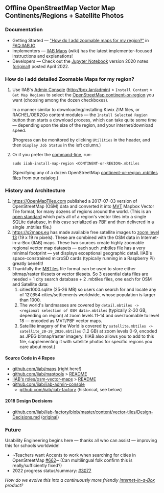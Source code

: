 ## Offline OpenStreetMap Vector Map Continents/Regions + Satellite Photos

### Documentation

- Getting Started — ["How do I add zoomable maps for my region?"](https://wiki.iiab.io/go/FAQ#How_do_I_add_zoomable_maps_for_my_region%3F) in [FAQ.IIAB.IO](https://wiki.iiab.io/go/FAQ)
- Implementers — [IIAB Maps](https://github.com/iiab/iiab/wiki/IIAB-Maps) (wiki) has the latest implementer-focused instructions and explanations!
- Developers — Check out the [Jupyter Notebook](https://github.com/iiab/maps/blob/master/osm-source/jupyter-code/maps.ipynb) version 2020 notes ([original](https://github.com/georgejhunt/maps/blob/maps7.3/osm-source/jupyter-code/maps.ipynb)) posted April 2022.

### How do I add detailed Zoomable Maps for my region?

1. Use IIAB's [Admin Console](https://wiki.iiab.io/go/FAQ#What_are_the_default_passwords?) (http://box.lan/admin) > `Install Content` > `Get Map Regions` to select the [OpenStreetMap continent-or-region](https://github.com/iiab/iiab/issues/3111#issuecomment-1101975788) you want (choosing among the dozen checkboxes).

   In a manner similar to downloading/installing Kiwix ZIM files, or RACHEL/OER2Go content modules &mdash; the `Install Selected Region` button then starts a download process, which can take quite some time &mdash; depending upon the size of the region, and your internet/download speed.

   (Progress can be monitored by clicking `Utilities` in the header, and then `Display Job Status` in the left column.)

2. Or if you prefer the [command-line](https://github.com/iiab/maps/blob/master/osm-source/pages/viewer/scripts/iiab-install-map-region), run:

   `sudo iiab-install-map-region <CONTINENT-or-REGION>.mbtiles`

   (Specifying any of a dozen OpenStreetMap [continent-or-region .mbtiles files](https://github.com/iiab/iiab/wiki/IIAB-Maps#where-are-iiab-maps-stored) from our catalog.)

### History and Architecture

1. https://OpenMapTiles.com published a 2017-07-03 version of OpenStreetMap (OSM) data and converted it into [MVT](https://www.mapbox.com/vector-tiles/) Mapbox Vector Tile format, for many dozens of regions around the world.  (This is an [open standard](https://www.mapbox.com/vector-tiles/specification/) which puts all of a region's vector tiles into a single SQLite database, in this case serialized as [PBF](https://wiki.openstreetmap.org/wiki/PBF_Format) and then delivered in a single .mbtiles file.)
2. https://s2maps.eu has made available free satellite images to [zoom level 13](https://wiki.openstreetmap.org/wiki/Zoom_levels) (19 x 19 m pixels).  These are combined with the OSM data in Internet-in-a-Box (IIAB) maps.  These two sources create highly zoomable regional vector map datasets &mdash; each such .mbtiles file has a very minimal footprint &mdash; yet displays exceptional geographic detail.  IIAB's space-constrained microSD cards (typically running in a Raspberry Pi) greatly benefit!
3. Thankfully the [MBTiles](https://github.com/mapbox/mbtiles-spec) file format can be used to store either bitmap/raster tilesets or vector tilesets.  So 3 essential data files are needed = 1 city search database + 2 .mbtiles files, one each for OSM and Satellite data:
   1. cities1000.sqlite (25-26 MB) so users can search for and locate any of 127,654 cities/settlements worldwide, whose population is larger than 1000.
   2. The world's landmasses are covered by `detail.mbtiles -> <regional selection of OSM data>.mbtiles` (typically 2-30 GB, depending on region) at zoom levels 11-14 and overzoomable to level 18 — encoded as MVT/PBF vector maps.
   3. Satellite imagery of the World is covered by `satellite.mbtiles -> satellite_z0-z9_2020.mbtiles` (1.2 GB) at zoom levels 0-9, encoded as JPEG bitmap/raster imagery.  (IIAB also allows you to add to this file, supplementing it with satellite photos for specific regions you care about most.)

#### Source Code in 4 Repos

  - [github.com/iiab/maps](https://github.com/iiab/maps) (right here!)
  - [github.com/iiab/maptools](https://github.com/iiab/maptools) > [README](https://github.com/iiab/maptools#readme)
  - [IIAB's roles/osm-vector-maps](https://github.com/iiab/iiab/tree/master/roles/osm-vector-maps) > [README](https://github.com/iiab/iiab/tree/master/roles/osm-vector-maps#readme)
  - [github.com/iiab/iiab-admin-console](https://github.com/iiab/iiab-admin-console/search?q=osm)
    - [github.com/iiab/iiab-factory](https://github.com/iiab/iiab-factory/search?q=osm) (historical, see below)

#### 2018 Design Decisions

  - [github.com/iiab/iiab-factory/blob/master/content/vector-tiles/Design-Decisions.md](https://github.com/iiab/iiab-factory/blob/master/content/vector-tiles/Design-Decisions.md) ([original](https://github.com/georgejhunt/iiab-factory/blob/vector-maps/content/vector-tiles/Design-Decisions.md))

### Future

Usability Engineering begins here &mdash; thanks all who can assist &mdash; improving this for schools worldwide!
  - ~Teachers want Accents to work when searching for cities in OpenStreetMap [#662](https://github.com/iiab/iiab/issues/662)~ (Can multilingual folk confirm this is really/sufficiently fixed?)
  - 2022 progress status/summary: [#3077](https://github.com/iiab/iiab/issues/3077)

_How do we evolve this into a continuously more friendly [Internet-in-a-Box](https://internet-in-a-box.org/) product?_
